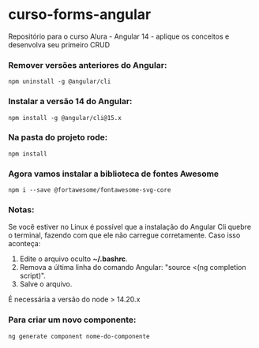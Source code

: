 # curso-forms-angular
Repositório para o curso Alura - Angular 14 - aplique os conceitos e desenvolva seu primeiro CRUD

### Remover versões anteriores do Angular:
```
npm uninstall -g @angular/cli
```

### Instalar a versão 14 do Angular:
```
npm install -g @angular/cli@15.x
```

### Na pasta do projeto rode:
```
npm install
```

### Agora vamos instalar a biblioteca de fontes Awesome
```
npm i --save @fortawesome/fontawesome-svg-core
```

### Notas:
Se você estiver no Linux é possível que a instalação do Angular Cli quebre o terminal, fazendo com que ele não carregue corretamente. Caso isso aconteça:

1. Edite o arquivo oculto **~/.bashrc**.
2. Remova a última linha do comando Angular: "source <(ng completion script)".
3. Salve o arquivo.

É necessária a versão do node > 14.20.x


### Para criar um novo componente:
```
ng generate component nome-do-componente
```
